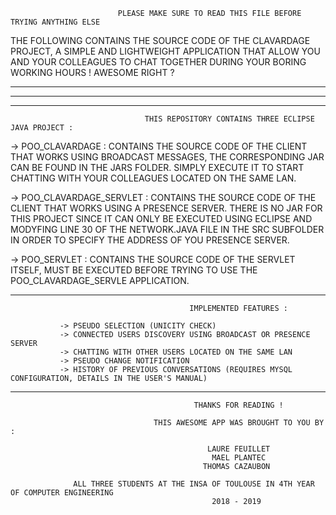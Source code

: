                             PLEASE MAKE SURE TO READ THIS FILE BEFORE TRYING ANYTHING ELSE 

THE FOLLOWING CONTAINS THE SOURCE CODE OF THE CLAVARDAGE PROJECT, A SIMPLE AND LIGHTWEIGHT APPLICATION THAT ALLOW YOU AND YOUR COLLEAGUES TO CHAT TOGETHER DURING YOUR BORING WORKING HOURS ! AWESOME RIGHT ?


*********************************************************************************************************************************
*********************************************************************************************************************************
*********************************************************************************************************************************

                                  THIS REPOSITORY CONTAINS THREE ECLIPSE JAVA PROJECT :

-> POO_CLAVARDAGE : CONTAINS THE SOURCE CODE OF THE CLIENT THAT WORKS USING BROADCAST MESSAGES, THE CORRESPONDING JAR CAN BE
   FOUND IN THE JARS FOLDER. SIMPLY EXECUTE IT TO START CHATTING WITH YOUR COLLEAGUES LOCATED ON THE SAME LAN.
                      
-> POO_CLAVARDAGE_SERVLET : CONTAINS THE SOURCE CODE OF THE CLIENT THAT WORKS USING A PRESENCE SERVER. THERE IS NO JAR FOR THIS
   PROJECT SINCE IT CAN ONLY BE EXECUTED USING ECLIPSE AND MODYFING LINE 30 OF THE NETWORK.JAVA FILE IN THE SRC SUBFOLDER IN ORDER 
   TO SPECIFY THE ADDRESS OF YOU PRESENCE SERVER.
                              
-> POO_SERVLET : CONTAINS THE SOURCE CODE OF THE SERVLET ITSELF, MUST BE EXECUTED BEFORE TRYING TO USE THE POO_CLAVARDAGE_SERVLE APPLICATION.
                   
*********************************************************************************************************************************
              
                                            IMPLEMENTED FEATURES :  

               -> PSEUDO SELECTION (UNICITY CHECK)
               -> CONNECTED USERS DISCOVERY USING BROADCAST OR PRESENCE SERVER
               -> CHATTING WITH OTHER USERS LOCATED ON THE SAME LAN
               -> PSEUDO CHANGE NOTIFICATION
               -> HISTORY OF PREVIOUS CONVERSATIONS (REQUIRES MYSQL CONFIGURATION, DETAILS IN THE USER'S MANUAL)

*********************************************************************************************************************************

                                             THANKS FOR READING !

                                    THIS AWESOME APP WAS BROUGHT TO YOU BY :

                                                LAURE FEUILLET
                                                 MAEL PLANTEC
                                               THOMAS CAZAUBON

                  ALL THREE STUDENTS AT THE INSA OF TOULOUSE IN 4TH YEAR OF COMPUTER ENGINEERING
                                                 2018 - 2019
